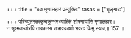 +++
title = "०७ मृणालहारं प्रत्युक्तिः"
rasas = ["शृङ्गारः"]

+++
परिच्युतस्तत्कुचकुम्भमध्यात्किं शोषमायासि मृणालहार।  
न सूक्ष्मतन्तोरपि तावकस्य तत्रावकाशो भवतः किमु स्यात्॥ 157 ॥  